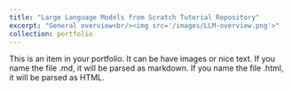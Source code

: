```yaml
---
title: "Large Language Models from Scratch Tutorial Repository"
excerpt: "General overview<br/><img src='/images/LLM-overview.png'>"
collection: portfolio
---
```


This is an item in your portfolio. It can be have images or nice text. If you name the file .md, it will be parsed as markdown. If you name the file .html, it will be parsed as HTML. 
